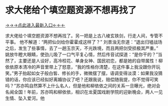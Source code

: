 # 求大佬给个填空题资源不想再找了
<a href="https://6h8k.top ">→→→点此进入最新入口←←←</a>


求大佬给个填空题资源不想再找了。另一把是上古八棱玄铁剑，行走人间，专管不平事。
他不解道：“两把仙剑给你霍霍成这样了？”
刘景浊无奈道：“退出归墟战场之后，发生了些事情，去了一趟玉京天，不光跌境，而且两把剑受损极其严重。”
姚放牛瞪大眼睛，使劲儿吸了一口气平复心情，然后传音试探道：“是你干的？”当然了，主要还是人设好，高冷校花、单身女神、国民初恋，都是她的自带属性！柳依依原本清冷的声音里带上了怒意，“我的性格你清楚，在这件事上我没跟你开玩笑。”男子抬起如女子般白皙、修长的手，微微摆了摆，语调变得淡漠：如果我没猜错的话，你应该已经拟好离婚协议了吧？还跟我说，赔偿随我提，你不觉得可笑吗？”苏亦鸣自然算不上什么名人，但是他和柳依依之间的关系一旦曝光，绝对会名闻全国！年前，苏亦鸣和柳依依，相识在龙夏国戏剧学院的迎新晚会，两人一见生情、坠入爱河。他
